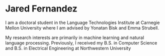 # Jared Fernandez
I am a doctoral student in the Language Technologies Institute at Carnegie Mellon University where I am advised by Yonatan Bisk and Emma Strubell.

My research interests are primarily in machine learning and natural language processing. Previously, I received my B.S. in Computer Science and B.S. in Electrical Engineering at Northwestern University 

